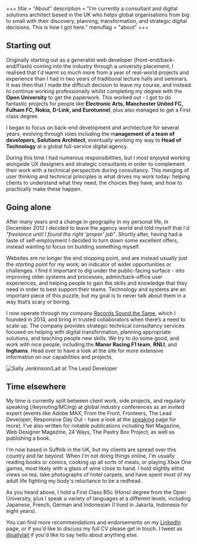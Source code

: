 +++
title       = "About"
description = "I’m currently a consultant and digital solutions architect based in the UK who helps global organisations from big to small with their discovery, planning, transformation, and strategic digital decisions. This is how I got here."
menuflag    = "about"
+++

## Starting out

Originally starting out as a generalist web developer (front-end/back-end/Flash) coming into the industry through a university placement, I realised that I'd learnt so much more from a year of real-world projects and experience than I had in two years of traditional lecture halls and seminars. It was then that I made the difficult decision to leave my course, and instead to continue working professionally whilst completing my degree with the **Open University** to get the paperwork. This worked out - I got to do fantastic projects for people like **Electronic Arts, Manchester United FC, Fulham FC, Nokia, D-Link, and Eurotunnel**, plus also managed to get a First class degree.

I began to focus on back-end development and architecture for several years, evolving through roles including the m**anagement of a team of developers, Solutions Architect**, eventually working my way to **Head of Technology** at a global full-service digital agency.

During this time I had numerous responsibilities, but I most enjoyed working alongside UX designers and strategic consultants in order to complement their work with a technical perspective during consultancy. This merging of user thinking and technical principles is what drives my work today: helping clients to understand what they need, the choices they have, and how to practically make these happen.

## Going alone

After many years and a change in geography in my personal life, in December 2012 I decided to leave the agency world and told myself that I'd _"freelance until I found the right 'proper' job"_. Shortly after, having had a taste of self-employment I decided to turn down some excellent offers, instead wanting to focus on building something myself.

Websites are no longer the end stopping point, and are instead usually just the _starting_ point for my work; an indicator of wider opportunities or challenges. I find it important to dig under the public-facing surface - into improving older systems and processes, admin/back-office user experiences, and helping people to gain the skills and knowledge that they need in order to best support their teams. Technology and systems are an important piece of this puzzle, but my goal is to never talk about them in a way that’s scary or boring.

I now operate through my company [Records Sound the Same](http://recordssoundthesame.com), which I founded in 2014, and bring in trusted collaborators when there’s a need to scale up. The company provides strategic technical consultancy services focused on helping with digital transformation, planning appropriate solutions, and teaching people new skills. We try to do some good, and work with nice people, including the **Manor Racing F1 team**, **RNLI**, and **Inghams**. Head over to have a look at the site for more extensive information on our capabilities and projects.

![Sally Jenkinson/Lait at The Lead Developer](/img/promo-sj3.jpg)

## Time elsewhere

My time is currently split between client work, side projects, and regularly speaking (/keynoting/MCing) at global industry conferences as an invited expert (events like Adobe MAX, From the Front, Fronteers, The Lead Developer, Responsive Day Out - have a look at the <a href="/speaking/">speaking</a> page for more). I've also written for notable publications including Net Magazine, Web Designer Magazine, 24 Ways, The Pastry Box Project, as well as publishing a book.

I'm now based in Suffolk in the UK, but my clients are spread over this country and far beyond. When I'm not doing things online, I'm usually reading books or comics, cooking up all sorts of meals, or playing Xbox One games, most likely with a glass of wine close to hand. I hold slightly elitist views on tea, take photographs of hotel carpets, and have spent most of my adult life fighting my body's reluctance to be a redhead.

As you heard above, I hold a First Class BSc (Hons) degree from the Open University, plus I speak a variety of languages at a different levels, including Japanese, French, German and Indonesian (I lived in Jakarta, Indonesia for eight years).

You can find more recommendations and endorsements on my [LinkedIn](https://www.linkedin.com/in/sallylait/) page, or if you'd like to discuss my full CV please get in touch. I tweet as [@sallylait](https://twitter.com/sallylait) if you'd like to say hello about anything else.
